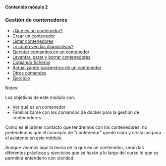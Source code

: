 #### Contenido módulo 2

### Gestión de contenedores
* [¿Qué es un contenedor?](#/what-is-a-container)
* [Crear un contenedor](#/create-a-container)
* [Listar contenedores](#/list-containers)
* [¿y cómo veo las diapositivas?](#/docker-container-create-options)
* [Ejecutar comandos en un contenedor](#/run-commands-in-a-container)
* [Levantar, parar y borrar contenedores](#/stop-start-and-remove-containers)
* [Copiando ficheros](#/copying-files-in-out-of-containers) 
* [Actualizando parámetros de un contenedor](#/inspecting-and-updating-containers)
* [Otros comandos](#/other-docker-container-commands)
* [Ejercicio](#/exercise)


Notes:

Los objetivos de este módulo son:

* Ver qué es un contenedor
* Familiarizarse con los comandos de docker para la gestión de contenedores

Como es el primer contacto que tendremos con los contenedores, no pretendemos que el concepto de "contenedor" quede claro y cristalino para el asistente en este módulo. 

Aunque veamos aquí la teoría de lo que es un contenedor, serán las diferentes prácticas y ejercicios que se harán a lo largo del curso lo que os permitirá entenderlo con claridad.